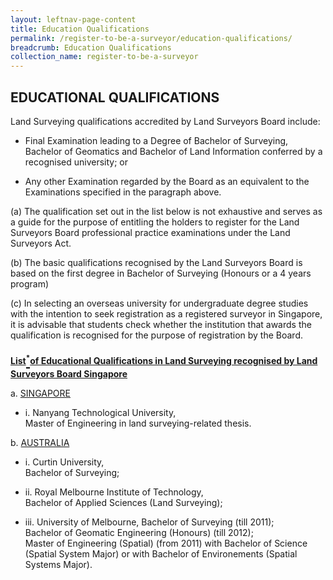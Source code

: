 ```yaml
---
layout: leftnav-page-content
title: Education Qualifications
permalink: /register-to-be-a-surveyor/education-qualifications/
breadcrumb: Education Qualifications
collection_name: register-to-be-a-surveyor
---
```


EDUCATIONAL QUALIFICATIONS
---
<style>
u b sup{
    border-bottom:solid 2px black;
    display:inline-block;
    line-height:29px;
}
</style>

Land Surveying qualifications accredited by Land Surveyors Board include:

* Final Examination leading to a Degree of Bachelor of Surveying, Bachelor of Geomatics and Bachelor of Land Information conferred by a recognised university; or

* Any other Examination regarded by the Board as an equivalent to the Examinations specified in the paragraph above.

(a) The qualification set out in the list below is not exhaustive and serves as a guide for the purpose of entitling the holders to register for the Land Surveyors Board professional practice examinations under the Land Surveyors Act.

(b) The basic qualifications recognised by the Land Surveyors Board is based on the first degree in Bachelor of Surveying (Honours or a 4 years program)

(c) In selecting an overseas university for undergraduate degree studies with the intention to seek registration as a registered surveyor in Singapore, it is advisable that students check whether the institution that awards the qualification is recognised for the purpose of registration by the Board.

<u><b>List<sup>*</sup>of Educational Qualifications in Land Surveying recognised by Land Surveyors Board Singapore</b></u>

a. <u>SINGAPORE</u>
   * i. Nanyang Technological University,<br>
                Master of Engineering in land surveying-related thesis.
                
b. <u>AUSTRALIA</u>
   * i. Curtin University,<br>
                Bachelor of Surveying;

   * ii. Royal Melbourne Institute of Technology,<br>
                Bachelor of Applied Sciences (Land Surveying);

   * iii. University of Melbourne,
                 Bachelor of Surveying (till 2011);<br>
                 Bachelor of Geomatic Engineering (Honours) (till 2012);<br>
                 Master of Engineering (Spatial) (from 2011) with Bachelor of Science (Spatial System Major) or with Bachelor of Environements (Spatial Systems Major).
